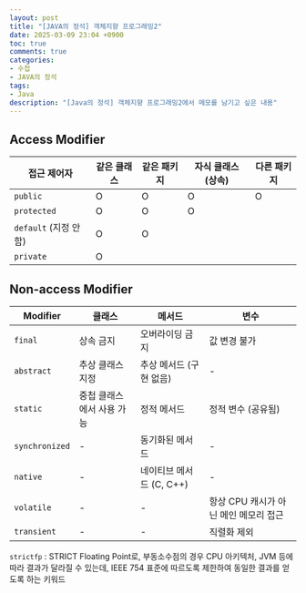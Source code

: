 ```yaml
---
layout: post
title: "[JAVA의 정석] 객체지향 프로그래밍2"
date: 2025-03-09 23:04 +0900
toc: true
comments: true
categories:
- 수첩
- JAVA의 정석
tags:
- Java
description: "[Java의 정석] 객체지향 프로그래밍2에서 메모를 남기고 싶은 내용"
---
```



## Access Modifier

| 접근 제어자 | 같은 클래스 | 같은 패키지 | 자식 클래스 (상속) | 다른 패키지 |
| --- | --- | --- | --- | --- |
| `public` | O | O | O | O |
| `protected` | O | O | O |  |
| `default` (지정 안 함) | O | O |  |  |
| `private` | O |  |  |  |

## Non-access Modifier

| Modifier | 클래스 | 메서드 | 변수 |
| --- | --- | --- | --- |
| `final` | 상속 금지 | 오버라이딩 금지 | 값 변경 불가 |
| `abstract` | 추상 클래스 지정 | 추상 메서드 (구현 없음) | - |
| `static` | 중첩 클래스에서 사용 가능 | 정적 메서드 | 정적 변수 (공유됨) |
| `synchronized` | - | 동기화된 메서드 | - |
| `native` | - | 네이티브 메서드 (C, C++) | - |
| `volatile` | - | - | 항상 CPU 캐시가 아닌 메인 메모리 접근 |
| `transient` | - | - | 직렬화 제외 |

`strictfp` : STRICT Floating Point로, 부동소수점의 경우 CPU 아키텍처, JVM 등에 따라 결과가 달라질 수 있는데, IEEE 754 표준에 따르도록 제한하여 동일한 결과를 얻도록 하는 키워드
